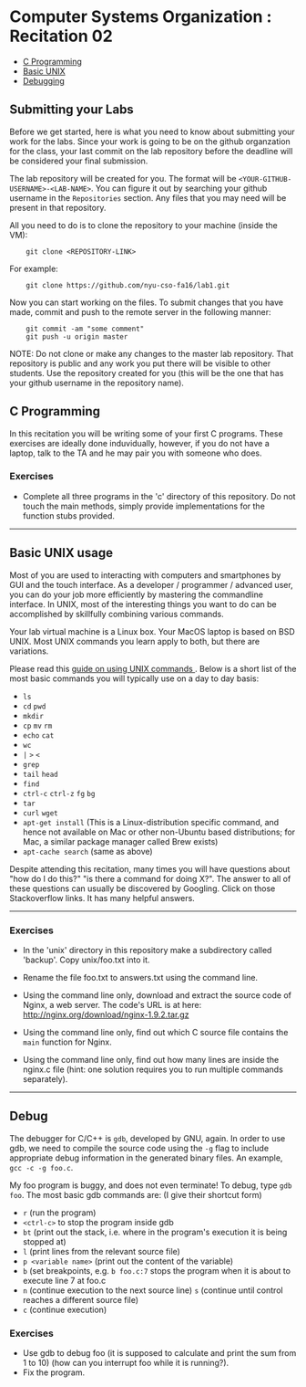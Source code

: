 # Computer Systems Organization : Recitation 02

- [C Programming](#c-programming)
- [Basic UNIX](#basic-unix-usage)
- [Debugging](#debug)

## Submitting your Labs

Before we get started, here is what you need to know about submitting your work for the labs. Since your work is going to be on the github organzation for the class, your last commit on the lab repository before the deadline will be considered your final submission.

The lab repository will be created for you. The format will be `<YOUR-GITHUB-USERNAME>-<LAB-NAME>`. You can figure it out by searching your github username in the `Repositories` section. Any files that you may need will be present in that repository. 

All you need to do is to clone the repository to your machine (inside the VM):

```
	git clone <REPOSITORY-LINK>
```	

For example:

```
	git clone https://github.com/nyu-cso-fa16/lab1.git
```

Now you can start working on the files. To submit changes that you have made, commit and push to the remote server in the following manner:

```
	git commit -am "some comment" 
	git push -u origin master
```

NOTE: Do not clone or make any changes to the master lab repository. That repository is public and any work you put there will be visible to other students. Use the repository created for you (this will be the one that has your github username in the repository name). 

## C Programming

In this recitation you will be writing some of your first C programs. These exercises
are ideally done induvidually, however, if you do not have a laptop, talk to the TA
and he may pair you with someone who does.

### Exercises

* Complete all three programs in the 'c' directory of this repository. Do not touch the main methods, simply provide implementations for the function stubs provided.

---

## Basic UNIX usage

Most of you are used to interacting with computers and smartphones by GUI and
the touch interface.  As a developer / programmer / advanced user, you
can do your job more efficiently by mastering the commandline interface.  In
UNIX, most of the interesting things you want to do can be accomplished by skillfully combining
various commands.  

Your lab virtual machine is a Linux box.  Your MacOS laptop is based on BSD
UNIX.  Most UNIX commands you learn apply to both, but there are
variations.

Please read this [ guide on using UNIX commands ](https://github.com/jlevy/the-art-of-command-line).
Below is a short list of the most basic commands you will typically use on a day to day basis:

* `ls`
* `cd` `pwd`
* `mkdir`
* `cp` `mv` `rm`
* `echo` `cat`
* `wc`
* `|` `>` `<`
* `grep`
* `tail` `head` 
* `find`
* `ctrl-c` `ctrl-z` `fg` `bg`
* `tar`
* `curl` `wget`
* `apt-get install` (This is a Linux-distribution specific command, and hence not available on Mac or other non-Ubuntu based distributions; for Mac, a similar package manager called Brew exists)
* `apt-cache search` (same as above)

Despite attending this recitation, many times you will have questions about "how do I do this?"
"is there a command for doing X?".  The answer to all of these questions can usually
be discovered by Googling.  Click on those Stackoverflow links.  It has many helpful answers.

---

### Exercises

* In the 'unix' directory in this repository make a subdirectory called 'backup'. Copy unix/foo.txt into it.

* Rename the file foo.txt to answers.txt using the command line.

* Using the command line only, download and extract the source code of Nginx, a web server. The code's URL is at here: http://nginx.org/download/nginx-1.9.2.tar.gz 

* Using the command line only, find out which C source file contains the `main` function for Nginx.

* Using the command line only, find out how many lines are inside the nginx.c file (hint: one solution requires you to run multiple commands separately).

---

## Debug

The debugger for C/C++ is `gdb`, developed by GNU, again.  In order to use gdb, we need to compile the
source code using the `-g` flag to include appropriate debug information in the generated binary files.
An example, `gcc -c -g foo.c`.

My foo program is buggy, and does not even terminate!
To debug, type `gdb foo`.  The most basic gdb commands are: (I give their shortcut form)
- `r` (run the program)
- `<ctrl-c>` to stop the program inside gdb
- `bt` (print out the stack, i.e. where in the program's execution it is being stopped at)
- `l` (print lines from the relevant source file)
- `p <variable name>` (print out the content of the variable)
- `b` (set breakpoints, e.g. `b foo.c:7` stops the program when it is about to execute line 7 at foo.c
- `n` (continue execution to the next source line) `s` (continue until control reaches a different source file)
- `c` (continue execution)

### Exercises

* Use gdb to debug foo (it is supposed to calculate and print the sum from 1 to 10) (how can you interrupt foo while it is running?).
* Fix the program.

